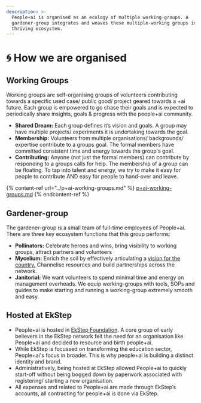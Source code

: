 ```yaml
---
description: >-
  People+ai is organised as an ecology of multiple working-groups. A
  gardener-group integrates and weaves these multiple-working groups into a
  thriving ecosystem.
---
```


# 🌀 How we are organised

## Working Groups

Working groups are self-organising groups of volunteers contributing towards a specific used case/ public good/ project geared towards a +ai future. Each group is empowered to go chase their goals and is expected to periodically share insights, goals & progress with the people+ai community.

* **Shared Dream:** Each group defines it’s vision and goals. A group may have multiple projects/ experiments it is undertaking towards the goal.
* **Membership:** Volunteers from multiple organisations/ backgrounds/ expertise contribute to a groups goal. The formal members have committed consistent time and energy towards the group's goal.
* **Contributing:** Anyone (not just the formal members) can contribute by responding to a groups calls for help. The membership of a group can be floating. To tap into talent and energy, we try to make it easy for people to contribute AND easy for people to hand-over and leave.

{% content-ref url="../p+ai-working-groups.md" %}
[p+ai-working-groups.md](../p+ai-working-groups.md)
{% endcontent-ref %}

## Gardener-group

The gardener-group is a small team of full-time employees of People+ai. There are three key ecosystem functions that this group performs:

* **Pollinators:** Celebrate heroes and wins, bring visibility to working groups, attract partners and volunteers
* **Mycelium:** Enrich the soil by effectively articulating a [vision for the country.](http://127.0.0.1:5000/o/-Mi9QwJlsfb7xuxTBc0J/s/LYxrjqJDg0sJzSucIHRS/) Channelise resources and build partnerships across the network.
* **Janitorial:** We want volunteers to spend minimal time and energy on management overheads. We equip working-groups with tools, SOPs and guides to make starting and running a working-group extremely smooth and easy.

## Hosted at EkStep

* People+ai is hosted in [EkStep Foundation](https://ekstep.org/). A core group of early believers in the EkStep network felt the need for an organisation like People+ai and decided to resource and birth people+ai.&#x20;
* While EkStep is focussed on transforming the education sector, People+ai's focus in broader. This is why people+ai is building a distinct identity and brand.
* Administratively, being hosted at EkStep allowed People+ai to quickly start-off without being bogged down by paperwork associated with registering/ starting a new organisation.
* All expenses and related to People+ai are made through EkStep’s accounts, all contracting for people+ai is done via EkStep.
